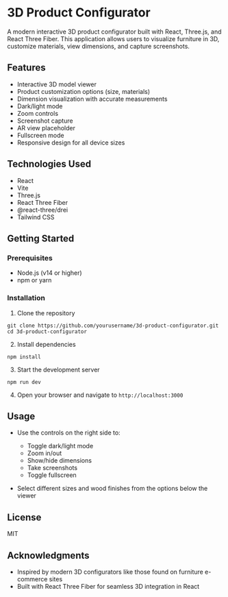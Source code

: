 # 3D Product Configurator

A modern interactive 3D product configurator built with React, Three.js, and React Three Fiber. This application allows users to visualize furniture in 3D, customize materials, view dimensions, and capture screenshots.

## Features

- Interactive 3D model viewer
- Product customization options (size, materials)
- Dimension visualization with accurate measurements
- Dark/light mode
- Zoom controls
- Screenshot capture
- AR view placeholder
- Fullscreen mode
- Responsive design for all device sizes

## Technologies Used

- React
- Vite
- Three.js
- React Three Fiber
- @react-three/drei
- Tailwind CSS

## Getting Started

### Prerequisites

- Node.js (v14 or higher)
- npm or yarn

### Installation

1. Clone the repository
```
git clone https://github.com/yourusername/3d-product-configurator.git
cd 3d-product-configurator
```

2. Install dependencies
```
npm install
```

3. Start the development server
```
npm run dev
```

4. Open your browser and navigate to `http://localhost:3000`

## Usage

- Use the controls on the right side to:
  - Toggle dark/light mode
  - Zoom in/out
  - Show/hide dimensions
  - Take screenshots
  - Toggle fullscreen

- Select different sizes and wood finishes from the options below the viewer

## License

MIT

## Acknowledgments

- Inspired by modern 3D configurators like those found on furniture e-commerce sites
- Built with React Three Fiber for seamless 3D integration in React 